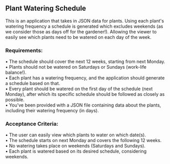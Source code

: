 ## Plant Watering Schedule
This is an application that takes in JSON data for plants. Using each plant's watering frequency a schedule is generated which excludes weekends (as we consider those as days off for the gardener!).
Allowing the viewer to easily see which plants need to be watered on each day of the week.

### Requirements:
• The schedule should cover the next 12 weeks, starting from next Monday.  
• Plants should not be watered on Saturdays or Sundays (work-life balance!).  
• Each plant has a watering frequency, and the application should generate a
schedule based on that.  
• Every plant should be watered on the first day of the schedule (next Monday),
after which its specific schedule should be followed as closely as possible.  
• You’ve been provided with a JSON file containing data about the plants,
including their watering frequency (in days).  

### Acceptance Criteria:
• The user can easily view which plants to water on which date(s).  
• The schedule starts on next Monday and covers the following 12 weeks.  
• No watering takes place on weekends (Saturdays and Sundays).  
• Each plant is watered based on its desired schedule, considering weekends.  
